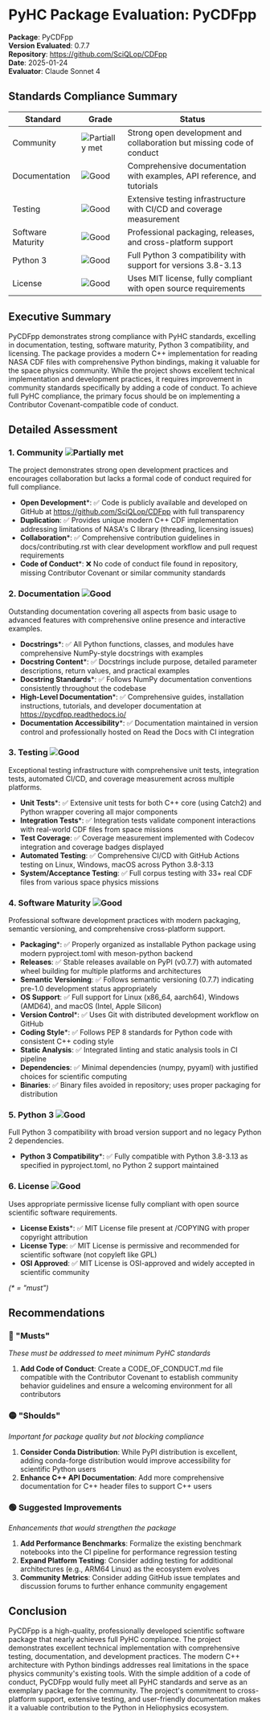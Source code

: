 # PyHC Package Evaluation: PyCDFpp

**Package**: PyCDFpp  
**Version Evaluated**: 0.7.7  
**Repository**: https://github.com/SciQLop/CDFpp  
**Date**: 2025-01-24  
**Evaluator**: Claude Sonnet 4  

## Standards Compliance Summary

| Standard | Grade | Status |
|----------|-------|--------|
| Community | ![Partially met](https://img.shields.io/badge/Partially%20met-orange.svg) | Strong open development and collaboration but missing code of conduct |
| Documentation | ![Good](https://img.shields.io/badge/Good-brightgreen.svg) | Comprehensive documentation with examples, API reference, and tutorials |
| Testing | ![Good](https://img.shields.io/badge/Good-brightgreen.svg) | Extensive testing infrastructure with CI/CD and coverage measurement |
| Software Maturity | ![Good](https://img.shields.io/badge/Good-brightgreen.svg) | Professional packaging, releases, and cross-platform support |
| Python 3 | ![Good](https://img.shields.io/badge/Good-brightgreen.svg) | Full Python 3 compatibility with support for versions 3.8-3.13 |
| License | ![Good](https://img.shields.io/badge/Good-brightgreen.svg) | Uses MIT license, fully compliant with open source requirements |

## Executive Summary

PyCDFpp demonstrates strong compliance with PyHC standards, excelling in documentation, testing, software maturity, Python 3 compatibility, and licensing. The package provides a modern C++ implementation for reading NASA CDF files with comprehensive Python bindings, making it valuable for the space physics community. While the project shows excellent technical implementation and development practices, it requires improvement in community standards specifically by adding a code of conduct. To achieve full PyHC compliance, the primary focus should be on implementing a Contributor Covenant-compatible code of conduct.

## Detailed Assessment

### 1. Community ![Partially met](https://img.shields.io/badge/Partially%20met-orange.svg)

The project demonstrates strong open development practices and encourages collaboration but lacks a formal code of conduct required for full compliance.

- **Open Development**\*: ✅ Code is publicly available and developed on GitHub at https://github.com/SciQLop/CDFpp with full transparency
- **Duplication**: ✅ Provides unique modern C++ CDF implementation addressing limitations of NASA's C library (threading, licensing issues)
- **Collaboration**\*: ✅ Comprehensive contribution guidelines in docs/contributing.rst with clear development workflow and pull request requirements
- **Code of Conduct**\*: ❌ No code of conduct file found in repository, missing Contributor Covenant or similar community standards

### 2. Documentation ![Good](https://img.shields.io/badge/Good-brightgreen.svg)

Outstanding documentation covering all aspects from basic usage to advanced features with comprehensive online presence and interactive examples.

- **Docstrings**\*: ✅ All Python functions, classes, and modules have comprehensive NumPy-style docstrings with examples
- **Docstring Content**\*: ✅ Docstrings include purpose, detailed parameter descriptions, return values, and practical examples
- **Docstring Standards**\*: ✅ Follows NumPy documentation conventions consistently throughout the codebase
- **High-Level Documentation**\*: ✅ Comprehensive guides, installation instructions, tutorials, and developer documentation at https://pycdfpp.readthedocs.io/
- **Documentation Accessibility**\*: ✅ Documentation maintained in version control and professionally hosted on Read the Docs with CI integration

### 3. Testing ![Good](https://img.shields.io/badge/Good-brightgreen.svg)

Exceptional testing infrastructure with comprehensive unit tests, integration tests, automated CI/CD, and coverage measurement across multiple platforms.

- **Unit Tests**\*: ✅ Extensive unit tests for both C++ core (using Catch2) and Python wrapper covering all major components
- **Integration Tests**\*: ✅ Integration tests validate component interactions with real-world CDF files from space missions
- **Test Coverage**: ✅ Coverage measurement implemented with Codecov integration and coverage badges displayed
- **Automated Testing**: ✅ Comprehensive CI/CD with GitHub Actions testing on Linux, Windows, macOS across Python 3.8-3.13
- **System/Acceptance Testing**: ✅ Full corpus testing with 33+ real CDF files from various space physics missions

### 4. Software Maturity ![Good](https://img.shields.io/badge/Good-brightgreen.svg)

Professional software development practices with modern packaging, semantic versioning, and comprehensive cross-platform support.

- **Packaging**\*: ✅ Properly organized as installable Python package using modern pyproject.toml with meson-python backend
- **Releases**: ✅ Stable releases available on PyPI (v0.7.7) with automated wheel building for multiple platforms and architectures
- **Semantic Versioning**: ✅ Follows semantic versioning (0.7.7) indicating pre-1.0 development status appropriately
- **OS Support**: ✅ Full support for Linux (x86_64, aarch64), Windows (AMD64), and macOS (Intel, Apple Silicon)
- **Version Control**\*: ✅ Uses Git with distributed development workflow on GitHub
- **Coding Style**\*: ✅ Follows PEP 8 standards for Python code with consistent C++ coding style
- **Static Analysis**: ✅ Integrated linting and static analysis tools in CI pipeline
- **Dependencies**: ✅ Minimal dependencies (numpy, pyyaml) with justified choices for scientific computing
- **Binaries**: ✅ Binary files avoided in repository; uses proper packaging for distribution

### 5. Python 3 ![Good](https://img.shields.io/badge/Good-brightgreen.svg)

Full Python 3 compatibility with broad version support and no legacy Python 2 dependencies.

- **Python 3 Compatibility**\*: ✅ Fully compatible with Python 3.8-3.13 as specified in pyproject.toml, no Python 2 support maintained

### 6. License ![Good](https://img.shields.io/badge/Good-brightgreen.svg)

Uses appropriate permissive license fully compliant with open source scientific software requirements.

- **License Exists**\*: ✅ MIT License file present at /COPYING with proper copyright attribution
- **License Type**: ✅ MIT License is permissive and recommended for scientific software (not copyleft like GPL)
- **OSI Approved**: ✅ MIT License is OSI-approved and widely accepted in scientific community

*(\* = "must")*

## Recommendations

### 🔴 "Musts"
*These must be addressed to meet minimum PyHC standards*

1. **Add Code of Conduct**: Create a CODE_OF_CONDUCT.md file compatible with the Contributor Covenant to establish community behavior guidelines and ensure a welcoming environment for all contributors

### 🟡 "Shoulds"
*Important for package quality but not blocking compliance*

1. **Consider Conda Distribution**: While PyPI distribution is excellent, adding conda-forge distribution would improve accessibility for scientific Python users
2. **Enhance C++ API Documentation**: Add more comprehensive documentation for C++ header files to support C++ users

### 🟢 Suggested Improvements
*Enhancements that would strengthen the package*

1. **Add Performance Benchmarks**: Formalize the existing benchmark notebooks into the CI pipeline for performance regression testing
2. **Expand Platform Testing**: Consider adding testing for additional architectures (e.g., ARM64 Linux) as the ecosystem evolves
3. **Community Metrics**: Consider adding GitHub issue templates and discussion forums to further enhance community engagement

## Conclusion

PyCDFpp is a high-quality, professionally developed scientific software package that nearly achieves full PyHC compliance. The project demonstrates excellent technical implementation with comprehensive testing, documentation, and development practices. The modern C++ architecture with Python bindings addresses real limitations in the space physics community's existing tools. With the simple addition of a code of conduct, PyCDFpp would fully meet all PyHC standards and serve as an exemplary package for the community. The project's commitment to cross-platform support, extensive testing, and user-friendly documentation makes it a valuable contribution to the Python in Heliophysics ecosystem.